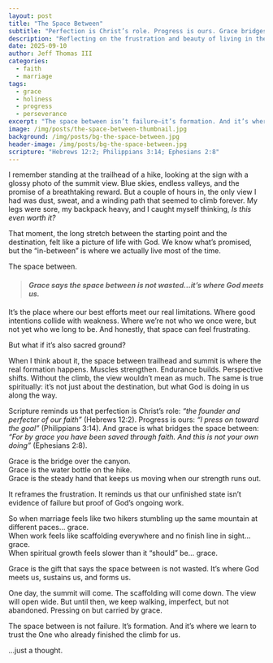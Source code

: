 ```yaml
---
layout: post
title: "The Space Between"
subtitle: "Perfection is Christ’s role. Progress is ours. Grace bridges the gap."
description: "Reflecting on the frustration and beauty of living in the 'in-between'—where progress meets grace on the way to perfection in Christ."
date: 2025-09-10
author: Jeff Thomas III
categories:  
  - faith  
  - marriage  
tags:  
  - grace  
  - holiness  
  - progress  
  - perseverance  
excerpt: "The space between isn’t failure—it’s formation. And it’s where grace does its best work."
image: /img/posts/the-space-between-thumbnail.jpg
background: /img/posts/bg-the-space-between.jpg
header-image: /img/posts/bg-the-space-between.jpg
scripture: "Hebrews 12:2; Philippians 3:14; Ephesians 2:8"
---
```


I remember standing at the trailhead of a hike, looking at the sign with a glossy photo of the summit view. Blue skies, endless valleys, and the promise of a breathtaking reward. But a couple of hours in, the only view I had was dust, sweat, and a winding path that seemed to climb forever. My legs were sore, my backpack heavy, and I caught myself thinking, *Is this even worth it?*  

That moment, the long stretch between the starting point and the destination, felt like a picture of life with God. We know what’s promised, but the “in-between” is where we actually live most of the time.  

The space between.  
> #### *Grace says the space between is not wasted...it’s where God meets us.*

It’s the place where our best efforts meet our real limitations. Where good intentions collide with weakness. Where we’re not who we once were, but not yet who we long to be. And honestly, that space can feel frustrating.  

But what if it’s also sacred ground?  

When I think about it, the space between trailhead and summit is where the real formation happens. Muscles strengthen. Endurance builds. Perspective shifts. Without the climb, the view wouldn’t mean as much. The same is true spiritually: it’s not just about the destination, but what God is doing in us along the way.  

Scripture reminds us that perfection is Christ’s role: *“the founder and perfecter of our faith”* (Hebrews 12:2). Progress is ours: *“I press on toward the goal”* (Philippians 3:14). And grace is what bridges the space between: *“For by grace you have been saved through faith. And this is not your own doing”* (Ephesians 2:8).  

Grace is the bridge over the canyon.  
Grace is the water bottle on the hike.  
Grace is the steady hand that keeps us moving when our strength runs out.  

It reframes the frustration. It reminds us that our unfinished state isn’t evidence of failure but proof of God’s ongoing work.  

So when marriage feels like two hikers stumbling up the same mountain at different paces… grace.  
When work feels like scaffolding everywhere and no finish line in sight… grace.  
When spiritual growth feels slower than it “should” be… grace.  

Grace is the gift that says the space between is not wasted. It’s where God meets us, sustains us, and forms us.  

One day, the summit will come. The scaffolding will come down. The view will open wide. But until then, we keep walking, imperfect, but not abandoned. Pressing on but carried by grace.  

The space between is not failure. It’s formation. And it’s where we learn to trust the One who already finished the climb for us.  

…just a thought.

<!--stackedit_data:
eyJoaXN0b3J5IjpbMTMwOTc5OTg2OSwxODg0MjYzNDddfQ==
-->
